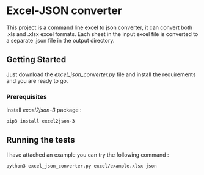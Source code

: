 # Excel-JSON converter

This project is a command line excel to json converter, it can convert both .xls and .xlsx excel formats.
Each sheet in the input excel file is converted to a separate .json file in the output directory.

## Getting Started

Just download the *excel_json_converter.py* file and install the requirements and you are ready to go.

### Prerequisites

Install *excel2json-3* package :
```bash
pip3 install excel2json-3
```

## Running the tests

I have attached an example you can try the following command :
```bash
python3 excel_json_converter.py excel/example.xlsx json
```
